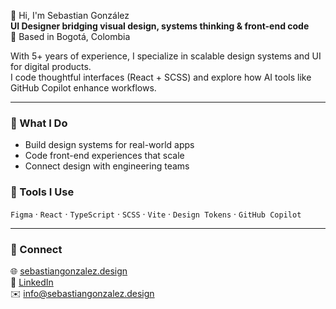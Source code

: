 👋 Hi, I'm Sebastian González  
**UI Designer bridging visual design, systems thinking & front-end code**  
📍 Based in Bogotá, Colombia

With 5+ years of experience, I specialize in scalable design systems and UI for digital products.  
I code thoughtful interfaces (React + SCSS) and explore how AI tools like GitHub Copilot enhance workflows.

---

### 🔧 What I Do
- Build design systems for real-world apps  
- Code front-end experiences that scale  
- Connect design with engineering teams

### 🧰 Tools I Use
`Figma` · `React` · `TypeScript` · `SCSS` · `Vite` · `Design Tokens` · `GitHub Copilot`

---

### 🔗 Connect
🌐 [sebastiangonzalez.design](https://sebastiangonzalez.design)  
🔗 [LinkedIn](https://linkedin.com/in/sebastiangonzalezdesign)  
✉️ info@sebastiangonzalez.design
